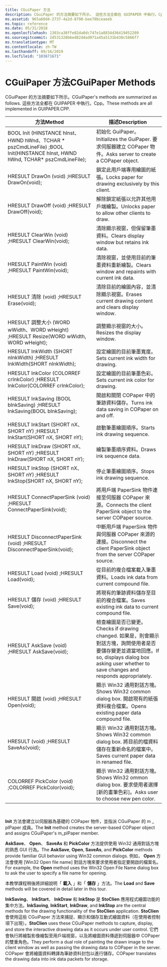 ```yaml
---
title: CGuiPaper 方法
description: CGuiPaper 的方法摘要如下所示。 這些方法全都在 GUIPAPER 中執行。Cpp。
ms.assetid: 965a60d4-2737-4a2d-8790-bee70bceaeeb
ms.topic: reference
ms.date: 05/31/2018
ms.openlocfilehash: 1303ca38ffe02da0dc747e1a8834d36419452209
ms.sourcegitcommit: 2d531328b6ed82d4ad971a45a5131b430c5866f7
ms.translationtype: MT
ms.contentlocale: zh-TW
ms.lasthandoff: 09/16/2019
ms.locfileid: "103671671"
---
```

# <a name="cguipaper-methods"></a><span data-ttu-id="a5062-104">CGuiPaper 方法</span><span class="sxs-lookup"><span data-stu-id="a5062-104">CGuiPaper Methods</span></span>

<span data-ttu-id="a5062-105">CGuiPaper 的方法摘要如下所示。</span><span class="sxs-lookup"><span data-stu-id="a5062-105">CGuiPaper's methods are summarized as follows.</span></span> <span data-ttu-id="a5062-106">這些方法全都在 GUIPAPER 中執行。Cpp。</span><span class="sxs-lookup"><span data-stu-id="a5062-106">These methods are all implemented in GUIPAPER.CPP.</span></span>



| <span data-ttu-id="a5062-107">方法</span><span class="sxs-lookup"><span data-stu-id="a5062-107">Method</span></span>                                                         | <span data-ttu-id="a5062-108">描述</span><span class="sxs-lookup"><span data-stu-id="a5062-108">Description</span></span>                                                                                                           |
|----------------------------------------------------------------|-----------------------------------------------------------------------------------------------------------------------|
| <span data-ttu-id="a5062-109">BOOL Init (HINSTANCE hInst、HWND hWnd、TCHAR \* pszCmdLineFile) ;</span><span class="sxs-lookup"><span data-stu-id="a5062-109">BOOL Init(HINSTANCE hInst, HWND hWnd, TCHAR\* pszCmdLineFile);</span></span> | <span data-ttu-id="a5062-110">初始化 GuiPaper。</span><span class="sxs-lookup"><span data-stu-id="a5062-110">Initializes the GuiPaper.</span></span> <span data-ttu-id="a5062-111">要求伺服器建立 COPaper 物件。</span><span class="sxs-lookup"><span data-stu-id="a5062-111">Asks server to create a COPaper object.</span></span>                                                     |
| <span data-ttu-id="a5062-112">HRESULT DrawOn (void) ;</span><span class="sxs-lookup"><span data-stu-id="a5062-112">HRESULT DrawOn(void);</span></span>                                          | <span data-ttu-id="a5062-113">鎖定此用戶端專用繪圖的紙張。</span><span class="sxs-lookup"><span data-stu-id="a5062-113">Locks paper for drawing exclusively by this client.</span></span>                                                                   |
| <span data-ttu-id="a5062-114">HRESULT DrawOff (void) ;</span><span class="sxs-lookup"><span data-stu-id="a5062-114">HRESULT DrawOff(void);</span></span>                                         | <span data-ttu-id="a5062-115">解除鎖定紙張以允許其他用戶端繪製。</span><span class="sxs-lookup"><span data-stu-id="a5062-115">Unlocks paper to allow other clients to draw.</span></span>                                                                         |
| <span data-ttu-id="a5062-116">HRESULT ClearWin (void) ;</span><span class="sxs-lookup"><span data-stu-id="a5062-116">HRESULT ClearWin(void);</span></span>                                        | <span data-ttu-id="a5062-117">清除顯示視窗，但保留筆墨資料。</span><span class="sxs-lookup"><span data-stu-id="a5062-117">Clears display window but retains ink data.</span></span>                                                                           |
| <span data-ttu-id="a5062-118">HRESULT PaintWin (void) ;</span><span class="sxs-lookup"><span data-stu-id="a5062-118">HRESULT PaintWin(void);</span></span>                                        | <span data-ttu-id="a5062-119">清除視窗，並使用目前的筆墨資料重新繪製。</span><span class="sxs-lookup"><span data-stu-id="a5062-119">Clears window and repaints with current ink data.</span></span>                                                                     |
| <span data-ttu-id="a5062-120">HRESULT 清除 (void) ;</span><span class="sxs-lookup"><span data-stu-id="a5062-120">HRESULT Erase(void);</span></span>                                           | <span data-ttu-id="a5062-121">清除目前的繪圖內容，並清除顯示視窗。</span><span class="sxs-lookup"><span data-stu-id="a5062-121">Erases current drawing content and clears display window.</span></span>                                                             |
| <span data-ttu-id="a5062-122">HRESULT 調整大小 (WORD wWidth、WORD wHeight) ;</span><span class="sxs-lookup"><span data-stu-id="a5062-122">HRESULT Resize(WORD wWidth, WORD wHeight);</span></span>                     | <span data-ttu-id="a5062-123">調整顯示視窗的大小。</span><span class="sxs-lookup"><span data-stu-id="a5062-123">Resizes the display window.</span></span>                                                                                           |
| <span data-ttu-id="a5062-124">HRESULT InkWidth (SHORT nInkWidth) ;</span><span class="sxs-lookup"><span data-stu-id="a5062-124">HRESULT InkWidth(SHORT nInkWidth);</span></span>                             | <span data-ttu-id="a5062-125">設定繪圖的目前筆墨寬度。</span><span class="sxs-lookup"><span data-stu-id="a5062-125">Sets current ink width for drawing.</span></span>                                                                                   |
| <span data-ttu-id="a5062-126">HRESULT InkColor (COLORREF crInkColor) ;</span><span class="sxs-lookup"><span data-stu-id="a5062-126">HRESULT InkColor(COLORREF crInkColor);</span></span>                         | <span data-ttu-id="a5062-127">設定繪圖的目前筆墨色彩。</span><span class="sxs-lookup"><span data-stu-id="a5062-127">Sets current ink color for drawing.</span></span>                                                                                   |
| <span data-ttu-id="a5062-128">HRESULT InkSaving (BOOL bInkSaving) ;</span><span class="sxs-lookup"><span data-stu-id="a5062-128">HRESULT InkSaving(BOOL bInkSaving);</span></span>                            | <span data-ttu-id="a5062-129">開啟和關閉 COPaper 中的筆跡資料儲存。</span><span class="sxs-lookup"><span data-stu-id="a5062-129">Turns ink data saving in COPaper on and off.</span></span>                                                                          |
| <span data-ttu-id="a5062-130">HRESULT InkStart (SHORT nX、SHORT nY) ;</span><span class="sxs-lookup"><span data-stu-id="a5062-130">HRESULT InkStart(SHORT nX, SHORT nY);</span></span>                          | <span data-ttu-id="a5062-131">啟動筆墨繪圖順序。</span><span class="sxs-lookup"><span data-stu-id="a5062-131">Starts ink drawing sequence.</span></span>                                                                                          |
| <span data-ttu-id="a5062-132">HRESULT InkDraw (SHORT nX、SHORT nY) ;</span><span class="sxs-lookup"><span data-stu-id="a5062-132">HRESULT InkDraw(SHORT nX, SHORT nY);</span></span>                           | <span data-ttu-id="a5062-133">繪製筆墨順序資料。</span><span class="sxs-lookup"><span data-stu-id="a5062-133">Draws ink sequence data.</span></span>                                                                                              |
| <span data-ttu-id="a5062-134">HRESULT InkStop (SHORT nX、SHORT nY) ;</span><span class="sxs-lookup"><span data-stu-id="a5062-134">HRESULT InkStop(SHORT nX, SHORT nY);</span></span>                           | <span data-ttu-id="a5062-135">停止筆墨繪圖順序。</span><span class="sxs-lookup"><span data-stu-id="a5062-135">Stops ink drawing sequence.</span></span>                                                                                           |
| <span data-ttu-id="a5062-136">HRESULT ConnectPaperSink (void) ;</span><span class="sxs-lookup"><span data-stu-id="a5062-136">HRESULT ConnectPaperSink(void);</span></span>                                | <span data-ttu-id="a5062-137">將用戶端 PaperSink 物件連接至伺服器 COPaper 來源。</span><span class="sxs-lookup"><span data-stu-id="a5062-137">Connects the client PaperSink object to the server COPaper source.</span></span>                                                    |
| <span data-ttu-id="a5062-138">HRESULT DisconnectPaperSink (void) ;</span><span class="sxs-lookup"><span data-stu-id="a5062-138">HRESULT DisconnectPaperSink(void);</span></span>                             | <span data-ttu-id="a5062-139">中斷用戶端 PaperSink 物件與伺服器 COPaper 來源的連接。</span><span class="sxs-lookup"><span data-stu-id="a5062-139">Disconnect the client PaperSink object from the server COPaper source.</span></span>                                                |
| <span data-ttu-id="a5062-140">HRESULT Load (void) ;</span><span class="sxs-lookup"><span data-stu-id="a5062-140">HRESULT Load(void);</span></span>                                            | <span data-ttu-id="a5062-141">從目前的複合檔案載入筆墨資料。</span><span class="sxs-lookup"><span data-stu-id="a5062-141">Loads ink data from current compound file.</span></span>                                                                            |
| <span data-ttu-id="a5062-142">HRESULT 儲存 (void) ;</span><span class="sxs-lookup"><span data-stu-id="a5062-142">HRESULT Save(void);</span></span>                                            | <span data-ttu-id="a5062-143">將現有的筆跡資料儲存至目前的複合檔案。</span><span class="sxs-lookup"><span data-stu-id="a5062-143">Saves existing ink data to current compound file.</span></span>                                                                     |
| <span data-ttu-id="a5062-144">HRESULT AskSave (void) ;</span><span class="sxs-lookup"><span data-stu-id="a5062-144">HRESULT AskSave(void);</span></span>                                         | <span data-ttu-id="a5062-145">檢查繪圖是否已變更。</span><span class="sxs-lookup"><span data-stu-id="a5062-145">Checks if drawing changed.</span></span> <span data-ttu-id="a5062-146">如果是，則會顯示對話方塊，詢問使用者是否要儲存變更並適當地回應。</span><span class="sxs-lookup"><span data-stu-id="a5062-146">If so, displays dialog box asking user whether to save changes and responds appropriately.</span></span> |
| <span data-ttu-id="a5062-147">HRESULT 開啟 (void) ;</span><span class="sxs-lookup"><span data-stu-id="a5062-147">HRESULT Open(void);</span></span>                                            | <span data-ttu-id="a5062-148">顯示 Win32 通用對話方塊。</span><span class="sxs-lookup"><span data-stu-id="a5062-148">Shows Win32 common dialog box.</span></span> <span data-ttu-id="a5062-149">開啟現有的紙張資料複合檔案。</span><span class="sxs-lookup"><span data-stu-id="a5062-149">Opens existing paper data compound file.</span></span>                                               |
| <span data-ttu-id="a5062-150">HRESULT (void) ;</span><span class="sxs-lookup"><span data-stu-id="a5062-150">HRESULT SaveAs(void);</span></span>                                          | <span data-ttu-id="a5062-151">顯示 Win32 通用對話方塊。</span><span class="sxs-lookup"><span data-stu-id="a5062-151">Shows Win32 common dialog box.</span></span> <span data-ttu-id="a5062-152">將目前的檔資料儲存在重新命名的檔案中。</span><span class="sxs-lookup"><span data-stu-id="a5062-152">Saves current paper data in renamed file.</span></span>                                              |
| <span data-ttu-id="a5062-153">COLORREF PickColor (void) ;</span><span class="sxs-lookup"><span data-stu-id="a5062-153">COLORREF PickColor(void);</span></span>                                      | <span data-ttu-id="a5062-154">顯示 Win32 通用對話方塊。</span><span class="sxs-lookup"><span data-stu-id="a5062-154">Shows Win32 ommon dialog box.</span></span> <span data-ttu-id="a5062-155">要求使用者選擇 [新的畫筆色彩]。</span><span class="sxs-lookup"><span data-stu-id="a5062-155">Asks user to choose new pen color.</span></span>                                                      |



 

<span data-ttu-id="a5062-156">**Init** 方法會建立以伺服器為基礎的 COPaper 物件，並指派 CGuiPaper 的 m \_ pIPaper 成員。</span><span class="sxs-lookup"><span data-stu-id="a5062-156">The **Init** method creates the server-based COPaper object and assigns CGuiPaper's m\_pIPaper member.</span></span>

<span data-ttu-id="a5062-157">**AskSave**、 **Open**、 **SaveAs** 和 **PickColor** 方法提供使用 Win32 通用對話方塊的熟悉 GUI 行為。</span><span class="sxs-lookup"><span data-stu-id="a5062-157">The **AskSave**, **Open**, **SaveAs**, and **PickColor** methods provide familiar GUI behavior using Win32 common dialogs.</span></span> <span data-ttu-id="a5062-158">例如， **Open** 方法會使用 [Win32 Open file name] 對話方塊來要求使用者指定要開啟的檔案名。</span><span class="sxs-lookup"><span data-stu-id="a5062-158">For example, the **Open** method uses the Win32 Open File Name dialog box to ask the user to specify a file name for opening.</span></span>

<span data-ttu-id="a5062-159">本教學課程稍後將詳細說明「 **載入** 」和「 **儲存** 」方法。</span><span class="sxs-lookup"><span data-stu-id="a5062-159">The **Load** and **Save** methods will be covered in detail later in this tour.</span></span>

<span data-ttu-id="a5062-160">**InkSaving**、 **InkStart**、 **InkDraw** 和 **InkStop** 是 **StoClien** 應用程式繪圖功能的集中方法。</span><span class="sxs-lookup"><span data-stu-id="a5062-160">**InkSaving**, **InkStart**, **InkDraw**, and **InkStop** are the central methods for the drawing functionality of the **StoClien** application.</span></span> <span data-ttu-id="a5062-161">**StoClien** 會使用這些 CGuiPaper 方法來捕捉、顯示和儲存互動式繪圖資料（在使用者控制項下出現）。</span><span class="sxs-lookup"><span data-stu-id="a5062-161">**StoClien** uses these CGuiPaper methods to capture, display, and store the interactive drawing data as it occurs under user control.</span></span> <span data-ttu-id="a5062-162">它們會執行將繪製影像繪製至用戶端視窗，以及將繪圖資料傳遞到伺服器中 COPaper 的雙重角色。</span><span class="sxs-lookup"><span data-stu-id="a5062-162">They perform a dual role of painting the drawn image to the client window as well as passing the drawing data to COPaper in the server.</span></span> <span data-ttu-id="a5062-163">COPaper 會將繪圖資料轉譯為筆跡資料封包以進行儲存。</span><span class="sxs-lookup"><span data-stu-id="a5062-163">COPaper translates the drawing data into ink data packets for storage.</span></span>

 

 




